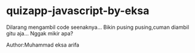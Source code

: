 # quizapp-javascript-by-eksa
Dilarang mengambil code seenaknya...
Bikin pusing pusing,cuman diambil gitu aja...
Nggak mikir apa?

Author:Muhammad eksa arifa
